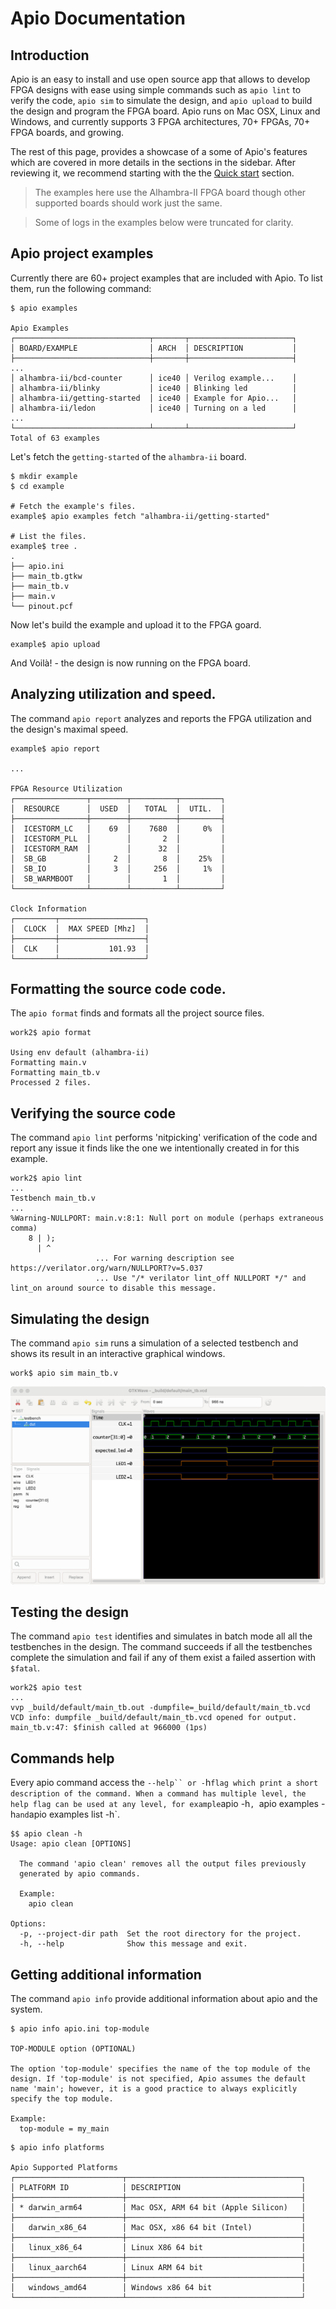 # Apio Documentation

## Introduction

Apio is an easy to install and use open source app that allows to develop FPGA designs with ease using simple commands such as `apio lint` to verify the code, `apio sim` to simulate the design, and `apio upload` to build the design and program the FPGA board. Apio runs on Mac OSX, Linux and Windows, and currently supports 3 FPGA architectures, 70+ FPGAs, 70+ FPGA boards, and growing.

The rest of this page, provides a showcase of a some of Apio's features which are covered in more details in the sections in the sidebar. After reviewing it, we recommend starting with the the [Quick start](Quick-start) section. 


> The examples here use the Alhambra-II FPGA board though other supported boards should work just the same.

> Some of logs in the examples below were truncated for clarity.

## Apio project examples
Currently there are 60+ project examples that are included with Apio. To list them, run the following command:

```
$ apio examples

Apio Examples
┌──────────────────────────────┬───────┬───────────────────────┐
│ BOARD/EXAMPLE                │ ARCH  │ DESCRIPTION           │
├──────────────────────────────┼───────┼───────────────────────┤
...
│ alhambra-ii/bcd-counter      │ ice40 │ Verilog example...    │
│ alhambra-ii/blinky           │ ice40 │ Blinking led          │
│ alhambra-ii/getting-started  │ ice40 │ Example for Apio...   │
│ alhambra-ii/ledon            │ ice40 │ Turning on a led      │
...
└──────────────────────────────┴───────┴───────────────────────┘
Total of 63 examples
```

Let's fetch the `getting-started` of the `alhambra-ii` board.

```
$ mkdir example
$ cd example

# Fetch the example's files.
example$ apio examples fetch "alhambra-ii/getting-started"

# List the files.
example$ tree .
.
├── apio.ini
├── main_tb.gtkw
├── main_tb.v
├── main.v
└── pinout.pcf
```

Now let's build the example and upload it to the FPGA goard.
```
example$ apio upload
```

And Voilà! - the design is now running on the FPGA board.

## Analyzing utilization and speed.

The command ``apio report`` analyzes and reports the FPGA utilization and the design's maximal speed.

```
example$ apio report

...

FPGA Resource Utilization
┌────────────────┬────────┬──────────┬─────────┐
│  RESOURCE      │  USED  │   TOTAL  │  UTIL.  │
├────────────────┼────────┼──────────┼─────────┤
│  ICESTORM_LC   │    69  │    7680  │     0%  │
│  ICESTORM_PLL  │        │       2  │         │
│  ICESTORM_RAM  │        │      32  │         │
│  SB_GB         │     2  │       8  │    25%  │
│  SB_IO         │     3  │     256  │     1%  │
│  SB_WARMBOOT   │        │       1  │         │
└────────────────┴────────┴──────────┴─────────┘

Clock Information
┌─────────┬───────────────────┐
│  CLOCK  │  MAX SPEED [Mhz]  │
├─────────┼───────────────────┤
│  CLK    │           101.93  │
└─────────┴───────────────────┘
```

## Formatting the source code code.

The ``apio format`` finds and formats all the project source files.

```
work2$ apio format

Using env default (alhambra-ii)
Formatting main.v
Formatting main_tb.v
Processed 2 files.
```

## Verifying the source code

The command `apio lint` performs 'nitpicking' verification of the code and report any issue it finds like 
the one we intentionally created in for this example.

```
work2$ apio lint
...
Testbench main_tb.v
...
%Warning-NULLPORT: main.v:8:1: Null port on module (perhaps extraneous comma)
    8 | );
      | ^
                   ... For warning description see https://verilator.org/warn/NULLPORT?v=5.037
                   ... Use "/* verilator lint_off NULLPORT */" and lint_on around source to disable this message.
```

## Simulating the design

The command `apio sim` runs a simulation of a selected testbench and shows its result in an interactive graphical windows.

```
work$ apio sim main_tb.v
```

![](assets/sim-gtkwave.png)


## Testing the design

The command `apio test` identifies and simulates in batch mode all all the testbenches in the design. The command succeeds if all the testbenches complete the simulation and fail if any of them exist a failed assertion with `$fatal`.

```
work2$ apio test
...
vvp _build/default/main_tb.out -dumpfile=_build/default/main_tb.vcd
VCD info: dumpfile _build/default/main_tb.vcd opened for output.
main_tb.v:47: $finish called at 966000 (1ps)
```

## Commands help

Every apio command access the `--help`` or -`h` flag which print a short description of the command. When a command has multiple level, the help flag can be used at any level, for example `apio -h`, `apio examples -h` and `apio examples list -h`. 

```
$$ apio clean -h
Usage: apio clean [OPTIONS]

  The command 'apio clean' removes all the output files previously
  generated by apio commands.

  Example:
    apio clean

Options:
  -p, --project-dir path  Set the root directory for the project.
  -h, --help              Show this message and exit.
```

## Getting additional information

The command `apio info` provide additional information about apio and the system. 

```
$ apio info apio.ini top-module

TOP-MODULE option (OPTIONAL)

The option 'top-module' specifies the name of the top module of the 
design. If 'top-module' is not specified, Apio assumes the default 
name 'main'; however, it is a good practice to always explicitly 
specify the top module.

Example:
  top-module = my_main
```

```
$ apio info platforms

Apio Supported Platforms
┌────────────────────────┬───────────────────────────────────────┐
│ PLATFORM ID            │ DESCRIPTION                           │
├────────────────────────┼───────────────────────────────────────┤
│ * darwin_arm64         │ Mac OSX, ARM 64 bit (Apple Silicon)   │
├────────────────────────┼───────────────────────────────────────┤
│   darwin_x86_64        │ Mac OSX, x86 64 bit (Intel)           │
├────────────────────────┼───────────────────────────────────────┤
│   linux_x86_64         │ Linux X86 64 bit                      │
├────────────────────────┼───────────────────────────────────────┤
│   linux_aarch64        │ Linux ARM 64 bit                      │
├────────────────────────┼───────────────────────────────────────┤
│   windows_amd64        │ Windows x86 64 bit                    │
└────────────────────────┴───────────────────────────────────────┘
```
